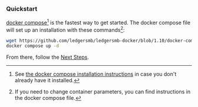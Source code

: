 ### Quickstart

[docker compose](https://docs.docker.com/compose/)[^1] is the fastest way to get started. The docker compose file will set up an installation with these commands[^2]:

```bash
wget https://github.com/ledgersmb/ledgersmb-docker/blob/1.10/docker-compose.yml
docker compose up -d
```
From there, follow the [Next Steps](https://github.com/ledgersmb/LedgerSMB#next-steps). 


[^1]: See [the docker compose installation instructions](https://docs.docker.com/compose/install/) in case you don't already have it installed.
[^2]: If you need to change container parameters, you can find instructions in the docker compose file. 
